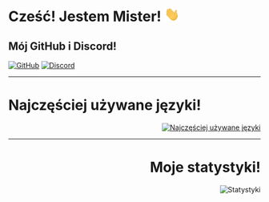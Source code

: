 # Cześć! Jestem Mister! <img width="30px" src="https://github.com/SatYu26/SatYu26/raw/master/Assets/Hi.gif" />

## Mój GitHub i Discord!

[![GitHub](https://img.shields.io/badge/Github-100000?style=for-the-badge&logo=github&logoColor=white)](https://github.com/Misterekk)
[![Discord](https://img.shields.io/badge/Discord-7289DA?style=for-the-badge&logo=discord&logoColor=white)](https://discord.gg/dkeM7fcsRK)

---

# Najczęściej używane języki!

<text align="right" height="160px" src="WKRÓTCE" />

[![Najczęściej używane języki](https://github-readme-stats.vercel.app/api/top-langs/?username=Misterekk)](https://github.com/Misterekk/AllBot)



---

# Moje statystyki!
![Statystyki](https://github-readme-stats.vercel.app/api?username=Misterekk&show_icons=true&theme=radical)


<!---
Misterekk/Misterekk is a ✨ special ✨ repository because its `README.md` (this file) appears on your GitHub profile.
You can click the Preview link to take a look at your changes.
--->
